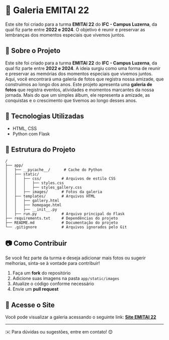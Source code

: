 # 📸 Galeria EMITAI 22

Este site foi criado para a turma **EMITAI 22** do **IFC - Campus Luzerna**, da qual fiz parte entre **2022 e 2024**. O objetivo é reunir e preservar as lembranças dos momentos especiais que vivemos juntos.

## 🔹 Sobre o Projeto
Este site foi criado para a turma **EMITAI 22** do **IFC - Campus Luzerna**, da qual fiz parte entre **2022 e 2024**. A ideia surgiu como uma forma de reunir e preservar as memórias dos momentos especiais que vivemos juntos. Aqui, você encontrará uma galeria de fotos que registra nossa amizade, que construímos ao longo dos anos.
Este projeto apresenta uma **galeria de fotos** que registra eventos, atividades e momentos marcantes da nossa jornada. Mais do que um simples álbum, ele representa a amizade, as conquistas e o crescimento que tivemos ao longo desses anos.

## 🚀 Tecnologias Utilizadas
- HTML, CSS
- Python com Flask

## 📂 Estrutura do Projeto
```
/
├── app/
│   ├── __pycache__/      # Cache do Python
│   ├── static/
│   │   ├── css/         # Arquivos de estilo CSS
│   │   │   ├── styles.css
│   │   │   ├── styles_gallery.css
│   │   ├── images/      # Fotos da galeria
│   ├── templates/       # Arquivos HTML
│   │   ├── gallery.html
│   │   ├── homepage.html
│   │   ├── __init__.py
│   ├── run.py           # Arquivo principal do Flask
├── requirements.txt     # Dependências do projeto
├── README.md            # Documentação do projeto
└── .gitignore           # Arquivos ignorados pelo Git
```

## 📷 Como Contribuir
Se você fez parte da turma e deseja adicionar mais fotos ou sugerir melhorias, sinta-se à vontade para contribuir! 

1. Faça um **fork** do repositório
2. Adicione suas imagens na pasta `app/static/images`
3. Atualize o código conforme necessário
4. Envie um **pull request**

## 📌 Acesse o Site
Você pode visualizar a galeria acessando o seguinte link: [**Site EMITAI 22**](https://siteemitai22.netlify.app/)

---
✉️ Para dúvidas ou sugestões, entre em contato! 😊

